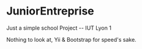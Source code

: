 JuniorEntreprise
================

Just a simple school Project -- IUT Lyon 1

Nothing to look at, Yii & Bootstrap for speed's sake.
